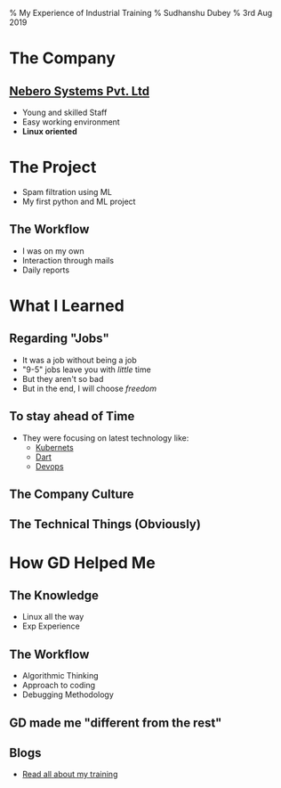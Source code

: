 % My Experience of Industrial Training 
% Sudhanshu Dubey
% 3rd Aug 2019

# The Company

## [Nebero Systems Pvt. Ltd](http://www.nebero.com/)

- Young and skilled Staff
- Easy working environment
- **Linux oriented**

# The Project

- Spam filtration using ML 
- My first python and ML project

## The Workflow

- I was on my own
- Interaction through mails
- Daily reports

# What I Learned

## Regarding "Jobs"

- It was a job without being a job
- "9-5" jobs leave you with *little* time
- But they aren't so bad
- But in the end, I will choose *freedom*

## To stay ahead of Time

- They were focusing on latest technology like:
	- [Kubernets](https://kubernetes.io/)
	- [Dart](https://dart.dev/)
	- [Devops](https://www.techrepublic.com/article/devops-the-smart-persons-guide/)

## The Company Culture

## The Technical Things (Obviously)

# How GD Helped Me

## The Knowledge

- Linux all the way
- Exp Experience

## The Workflow

- Algorithmic Thinking
- Approach to coding
- Debugging Methodology

## GD made me "different from the rest"

## Blogs

- [Read all about my training](https://hacksd.wordpress.com/2019/06/05/day-1-of-summer-internship/)
